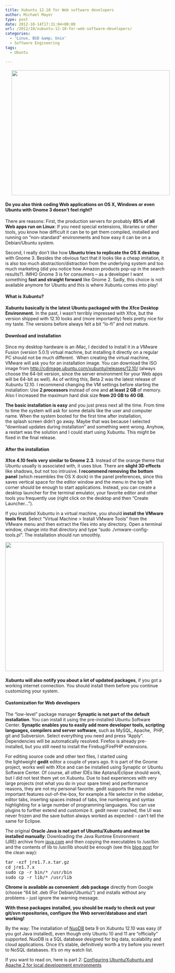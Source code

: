 ```yaml
---
title: Xubuntu 12.10 for Web software developers
author: Michael Mayer
type: post
date: 2012-10-14T17:31:04+00:00
url: /2012/10/xubuntu-12-10-for-web-software-developers/
categories:
  - 'Linux, BSD &amp; Unix'
  - Software Engineering
tags:
  - Ubuntu

---
```

#### [<img class="alignright size-medium wp-image-1802" style="margin-left: 20px; margin-bottom: 20px;" title="Xubuntu 12.10 with Terminal and Gedit" src="http://www.nulldevice.de/wp-content/uploads/2012/10/desktop1-500x394.png" alt="" width="500" height="394" srcset="/wp-content/uploads/2012/10/desktop1-500x394.png 500w, /wp-content/uploads/2012/10/desktop1.png 923w" sizes="(max-width: 500px) 100vw, 500px" />][1]Do you also think coding Web applications on OS X, Windows or even Ubuntu with Gnome 3 doesn&#8217;t feel right?

There are reasons: First, the production servers for probably **85% of all Web apps run on Linux**: If you need special extensions, libraries or other tools, you know how difficult it can be to get them compiled, installed and running on &#8220;non-standard&#8221; environments and how easy it can be on a Debian/Ubuntu system.

Second, I really don&#8217;t like how **Ubuntu tries to replicate the OS X desktop** with Gnome 3. Besides the obvious fact that it looks like a cheap imitation, it is also too much abstraction/distraction from the underlying system and too much marketing (did you notice how Amazon products pop-up in the search results?). IMHO Gnome 3 is for consumers &#8211; as a developer I want something **fast and straight forward** like Gnome 2. Sadly, this choice is not available anymore for Ubuntu and this is where Xubuntu comes into play!

#### What is Xubuntu?

**Xubuntu basically is the latest Ubuntu packaged with the Xfce Desktop Environment.** In the past, I wasn&#8217;t terribly impressed with Xfce, but the version shipped with 12.10 looks and (more importantly) feels pretty nice for my taste. The versions before always felt a bit &#8220;lo-fi&#8221; and not mature.

#### Download and installation

Since my desktop hardware is an iMac, I decided to install it in a VMware Fusion (version 5.0.1) virtual machine, but installing it directly on a regular PC should not be much different.  When creating the virtual machine, VMware will ask you for an installation image. You can download the ISO image from <http://cdimage.ubuntu.com/xubuntu/releases/12.10/> (always choose the 64-bit version, since the server environment for your Web apps will be 64-bit as well). As of writing this, Beta 2 was the latest release of Xubuntu 12.10. I recommend changing the VM settings before starting the installation: Use **2 processors** instead of one and **at least 2 GB** of memory. Also I increased the maximum hard disk size **from 20 GB to 40 GB**.

**The basic installation is easy** and you just press next all the time. From time to time the system will ask for some details like the user and computer name. When the system booted for the first time after installation, the splash screen didn&#8217;t go away. Maybe that was because I selected &#8220;download updates during installation&#8221; and something went wrong. Anyhow, a restart was the solution and I could start using Xubuntu. This might be fixed in the final release.

#### After the installation

**Xfce 4.10 feels very similar to Gnome 2.3**. Instead of the orange theme that Ubuntu usually is associated with, it uses blue. There are **slight 3D effects** like shadows, but not too intrusive. **I recommend removing the bottom panel** (which resembles the OS X dock) in the panel preferences, since this saves vertical space for the editor window and the menu in the top left corner should be enough to start applications. Instead, you can create a desktop launcher for the terminal emulator, your favorite editor and other tools you frequently use (right click on the desktop and then &#8220;Create Launcher&#8230;&#8221;).

If you installed Xubuntu in a virtual machine, you should **install the VMware tools first**. Select &#8220;Virtual Machine > Install VMware Tools&#8221; from the VMware menu and then extract the files into any directory. Open a terminal window, change into that directory and type &#8220;sudo ./vmware-config-tools.pl&#8221;. The installation should run smoothly.

**[<img class="alignleft size-medium wp-image-1754" style="margin-right: 20px; margin-bottom: 20px;" title="Synaptic Package Manager" src="http://www.nulldevice.de/wp-content/uploads/2012/10/Synaptic-500x407.png" alt="" width="500" height="407" srcset="/wp-content/uploads/2012/10/Synaptic-500x407.png 500w, /wp-content/uploads/2012/10/Synaptic.png 735w" sizes="(max-width: 500px) 100vw, 500px" />][2]Xubuntu will also notify you about a lot of updated packages**, if you got a working internet connection. You should install them before you continue customizing your system.

#### Customization for Web developers

The &#8220;low-level&#8221; package manager **Synaptic is not part of the default installation**. You can install it using the pre-installed Ubuntu Software Center. **Synaptic enables you to easily add more developer tools, scripting languages, compilers and server software**, such as MySQL, Apache,  PHP, git and Subversion. Select everything you need and press &#8220;Apply&#8221;. Dependencies will be automatically resolved. Firefox is already pre-installed, but you still need to install the Firebug/FirePHP extensions.

For editing source code and other text files, I started using the lightweight **gedit** editor a couple of years ago. It is part of the Gnome project, works well with Xfce and can be installed using Synaptic or Ubuntu Software Center. Of course, all other IDEs like Aptana/Eclipse should work, but I did not test them yet on Xubuntu. Due to bad experiences with very large projects (not what you do in your spare time) and performance reasons, they are not my personal favorite. gedit supports the most important features out-of-the-box, for example a file selector in the sidebar, editor tabs, inserting spaces instead of tabs, line numbering and syntax highlighting for a large number of programming languages. You can use plugins to further extend and customize it. gedit never crashed, the UI was never frozen and the save button always worked as expected &#8211; can&#8217;t tell the same for Eclipse.

The original **Oracle Java is not part of Ubuntu/Xubuntu and must be installed manually**: Downloading the Java Runtime Environment (JRE) archive from <a href="http://www.java.com/download/" target="_blank">java.com</a> and then copying the executables to /usr/bin and the contents of lib to /usr/lib should be enough (see this [blog post][3] for the clean way):

<pre>tar -xzf jre1.7.x.tar.gz
cd jre1.7.x
sudo cp -r bin/* /usr/bin 
sudo cp -r lib/* /usr/lib</pre>

**Chrome is available as convenient .deb package** directly from Google (choose &#8220;64 bit .deb (For Debian/Ubuntu)&#8221;) and installs without any problems &#8211; just ignore the warning message.

**With these packages installed, you should be ready to check out your git/svn repositories, configure the Web server/database and start working!**

By the way: The installation of [NuoDB][4] beta 9 on Xubuntu 12.10 was easy (if you got Java installed), even though only Ubuntu 10 and 11 are &#8220;officially&#8221; supported. NuoDB is a SQL database designed for big data, scalability and cloud applications. Once it&#8217;s stable, definitively worth a try before you revert to NoSQL databases. It&#8217;s on my watch list.

If you want to read on, here is part 2: [Configuring Ubuntu/Xubuntu and Apache 2 for local development environments][5]

 [1]: /wp-content/uploads/2012/10/desktop1.png
 [2]: /wp-content/uploads/2012/10/Synaptic.png
 [3]: http://lastzero.net/2012/03/replacing-openjdk-with-oracle-jdk
 [4]: https://www.nuodb.com/
 [5]: http://lastzero.net/2012/10/configuring-ubuntu-and-apache-2-for-development-environments/